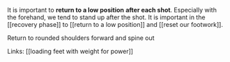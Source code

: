 It is important to **return to a low position** **after each shot**. Especially with the forehand, we tend to stand up after the shot. It is important in the [[recovery  phase]]  to [[return to a low position]] and [[reset our footwork]]. 

Return to rounded shoulders forward and spine out

Links:
[[loading feet with weight for power]]




